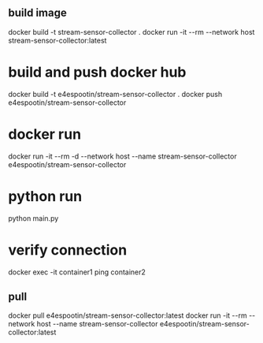 

## build image
docker build -t stream-sensor-collector .
docker run -it --rm --network host stream-sensor-collector:latest
# build and push docker hub
docker build -t e4espootin/stream-sensor-collector .
docker push e4espootin/stream-sensor-collector



# docker run
docker run -it --rm -d --network host --name stream-sensor-collector e4espootin/stream-sensor-collector 
# python run
python main.py 

# verify connection
docker exec -it container1 ping container2

## pull
docker pull e4espootin/stream-sensor-collector:latest
docker run -it --rm --network host --name stream-sensor-collector e4espootin/stream-sensor-collector:latest 